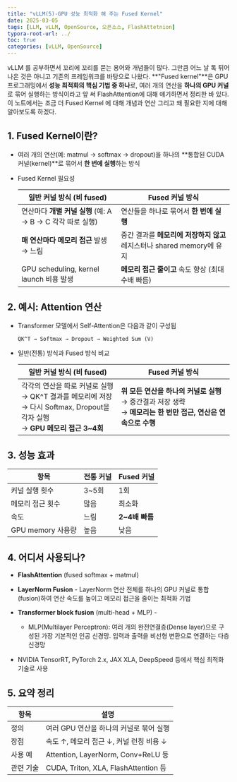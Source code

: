 ```yaml
---
title: "vLLM(5)-GPU 성능 최적화 해 주는 Fused Kernel"
date: 2025-03-05
tags: [LLM, vLLM, OpenSource, 오픈소스, FlashAttetnion]
typora-root-url: ../
toc: true
categories: [vLLM, OpenSource]
---
```


vLLM 를 공부하면서 꼬리에 꼬리를 묻는 용어와 개념들이 많다. 그만큼 어느 날 톡 튀어나온 것은 아니고 기존의 프레임워크를 바탕으로 나왔다. **"Fused kernel"**은 GPU 프로그래밍에서 **성능 최적화의 핵심 기법 중 하나**로, 여러 개의 연산을 **하나의 GPU 커널**로 묶어 실행하는 방식이라고 앞 써 FlashAttention에 대해 얘기하면서 정리한 바 있다. 이 노트에서는 조금 더 Fused Kernel 에 대해 개념과 연산 그리고 왜 필요한 지에 대해 알아보도록 하겠다. 



## **1. Fused Kernel이란?**

* 여러 개의 연산(예: matmul → softmax → dropout)을 하나의 **통합된 CUDA 커널(kernel)**로 묶어서 **한 번에 실행**하는 방식

* Fused Kernel 필요성

  | 일반 커널 방식 (비 fused)                                  | Fused 커널 방식                                              |
  | ---------------------------------------------------------- | ------------------------------------------------------------ |
  | 연산마다 **개별 커널 실행** (예: A → B → C 각각 따로 실행) | 연산들을 하나로 묶어서 **한 번에 실행**                      |
  | **매 연산마다 메모리 접근** 발생 → 느림                    | 중간 결과를 **메모리에 저장하지 않고** 레지스터나 shared memory에 유지 |
  | GPU scheduling, kernel launch 비용 발생                    | **메모리 접근 줄이고** 속도 향상 (최대 수배 빠름)            |



## **2. 예시: Attention 연산**

* Transformer 모델에서 Self-Attention은 다음과 같이 구성됨

  ```
  QK^T → Softmax → Dropout → Weighted Sum (V)
  ```

* 일반(전통) 방식과 Fused 방식 비교

  | 일반 커널 방식 (비 fused)                                    | Fused 커널 방식                                              |
  | ------------------------------------------------------------ | ------------------------------------------------------------ |
  | 각각의 연산을 따로 커널로 실행<br/> → QK^T 결과를 메모리에 저장<br/> → 다시 Softmax, Dropout을 각자 실행<br/> → **GPU 메모리 접근 3~4회** | **위 모든 연산을 하나의 커널로 실행**<br/> → 중간결과 저장 생략<br/> → **메모리는 한 번만 접근, 연산은 연속으로 수행** |



## **3. 성능 효과**

| 항목              | 전통 커널 | Fused 커널     |
| ----------------- | --------- | -------------- |
| 커널 실행 횟수    | 3~5회     | 1회            |
| 메모리 접근 횟수  | 많음      | 최소화         |
| 속도              | 느림      | **2~4배 빠름** |
| GPU memory 사용량 | 높음      | 낮음           |



## **4. 어디서 사용되나?**

* **FlashAttention** (fused softmax + matmul)

* **LayerNorm Fusion** - LayerNorm 연산 전체를 하나의 GPU 커널로 통합(fusion)하여 연산 속도를 높이고 메모리 접근을 줄이는 최적화 기법

* **Transformer block fusion** (multi-head + MLP)  - 

  * MLP(Multilayer Perceptron): 여러 개의 완전연결층(Dense layer)으로 구성된 가장 기본적인 인공 신경망. 입력과 출력을 비선형 변환으로 연결하는 다층 신경망

* NVIDIA TensorRT, PyTorch 2.x, JAX XLA, DeepSpeed 등에서 핵심 최적화 기술로 사용

  

## **5. 요약 정리**

| 항목      | 설명                                    |
| --------- | --------------------------------------- |
| 정의      | 여러 GPU 연산을 하나의 커널로 묶어 실행 |
| 장점      | 속도 ↑, 메모리 접근 ↓, 커널 런칭 비용 ↓ |
| 사용 예   | Attention, LayerNorm, Conv+ReLU 등      |
| 관련 기술 | CUDA, Triton, XLA, FlashAttention 등    |